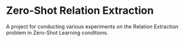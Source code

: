 # Zero-Shot Relation Extraction

A project for conducting various experiments on the Relation Extraction problem in Zero-Shot Learning conditions.